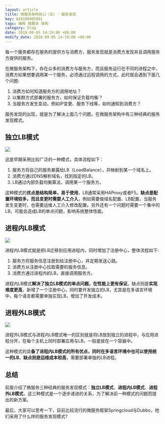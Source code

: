 ```yaml
---
layout: article
title: 微服务架构核心（五）- 服务发现
key: A20180905001
tags: 编程 微服务 架构
category: blog
date: 2018-09-05 14:19:00 +08:00
modify_date: 2018-09-05 14:19:00 +08:00
---
```


每一个服务都存在服务的提供方与消费方，服务发现就是消费方发现并且调用服务方提供的服务。

在微服务架构下，存在众多的消费方与服务方，而且服务运行在不同的进程之中，消费方如果想要调用某一个服务，必须通过远程调用的方式，此时就会遇到下面几个问题:

1. 消费方如何知道服务方的调用地址？
2. 以集群方式部署的服务方，如何保证负载均衡？
3. 当服务方发生变动，例如IP变更、服务下线等，如何通知到消费方？

服务发现的出现，就是为了解决上面几个问题。在微服务架构中有三种经典的服务发现模式。

## 独立LB模式

![](http://ot6uqhsry.bkt.clouddn.com/20180904001.png)

这是早期采用比较广泛的一种模式，具体流程如下：

1. 服务方将自己的服务暴露给LB（LoadBalance），并映射到某一个域名上。
2. 消费方通过DNS解析域名，找到指定的LB。
3. LB通过内部负载均衡算法，调用某一个服务方。

这种模式的**优点是结构简单，易于使用**，LB通常采用HAProxy或者F5。**缺点是配置环境较多，而且变更时需要人工介入**，例如需要做域名配置、LB配置，当服务发生变更时，也需要运维人工介入修改配置。另外还有一个问题时需要一个集中的LB，可能会造成LB的单点问题，影响系统整体性能。

## 进程内LB模式

![](http://ot6uqhsry.bkt.clouddn.com/20180904002.png)

进程内LB模式就是把LB迁移到应用进程内，同时增加了注册中心，整体流程如下:

1. 服务方将服务信息注册到给注册中心，并定期发送心跳。
2. 消费方从注册中心拉取需要的服务信息。
3. 消费方通过进程内的LB，直接调用服务方。

进程内LB模式**解决了独立LB模式的单点问题，在性能上更有保证**。缺点则是**实现难度更高**，新增了一个注册中心，同时要开发独立的LB，尤其是在多语言环境中，每个语言都需要单独实现LB，增加了开发成本。

## 进程外LB模式

![](http://ot6uqhsry.bkt.clouddn.com/20180904003.png)

进程外LB模式与进程内LB模式唯一的区别就是将LB放到独立的进程中，与应用进程分开，在每个主机上同时部署应用与LB，一般是放在一个容器中。

这种模式的具**备了进程内LB模式的所有优点，同时在多语言环境中也可以使用统一的LB**。**缺点则是运维成本较高**，需要部署单独的LB进程。

## 总结

前面介绍了微服务三种经典的服务发现模式：**独立LB模式**、**进程内LB模式**、**进程外LB模式**，这三种模式是一个逐步递进的关系，为了解决前一种模式的问题而提出的新方案。

最后，大家可以思考一下，目前比较流行的微服务框架Springcloud与Dubbo，他们采用了什么样的服务发现模式?

